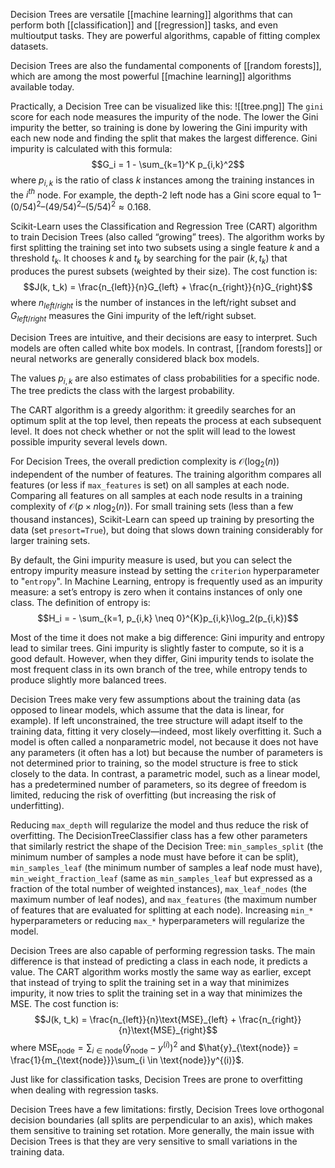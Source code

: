 Decision Trees are versatile [[machine learning]] algorithms that can perform both [[classification]] and [[regression]] tasks, and even multioutput tasks. They are powerful algorithms, capable of fitting complex datasets.

Decision Trees are also the fundamental components of [[random forests]], which are among the most powerful [[machine learning]] algorithms available today.

Practically, a Decision Tree can be visualized like this:
![[tree.png]]
The `gini` score for each node measures the impurity of the node. The lower the Gini impurity the better, so training is done by lowering the Gini impurity with each new node and finding the split that makes the largest difference. Gini impurity is calculated with this formula:
$$G_i = 1 - \sum_{k=1}^K p_{i,k}^2$$
where $p_{i,k}$ is the ratio of class $k$ instances among the training instances in the $i^{th}$ node.
For example, the depth-2 left node has a Gini score equal to $1 – (0/54)^2 – (49/54)^2 – (5/54)^2 ≈ 0.168$.

Scikit-Learn uses the Classification and Regression Tree (CART) algorithm to train Decision Trees (also called “growing” trees). The algorithm works by first splitting the training set into two subsets using a single feature $k$ and a threshold $t_k$. It chooses $k$ and $t_k$ by searching for the pair $(k, t_k)$ that produces the purest subsets (weighted by their size). The cost function is:
$$J(k, t_k) = \frac{n_{left}}{n}G_{left} + \frac{n_{right}}{n}G_{right}$$
where $n_{left/right}$ is the number of instances in the left/right subset and $G_{left/right}$ measures the Gini impurity of the left/right subset.

Decision Trees are intuitive, and their decisions are easy to interpret. Such models are often called white box models. In contrast, [[random forests]] or neural networks are generally considered black box models.

The values $p_{i,k}$ are also estimates of class probabilities for a specific node. The tree predicts the class with the largest probability.

The CART algorithm is a greedy algorithm: it greedily searches for an optimum split at the top level, then repeats the process at each subsequent level. It does not check whether or not the split will lead to the lowest possible impurity several levels down.

For Decision Trees, the overall prediction complexity is $\mathcal{O}(\log_2(n))$ independent of the number of features. The training algorithm compares all features (or less if `max_features` is set) on all samples at each node. Comparing all features on all samples at each node results in a training complexity of $\mathcal{O}(p × n \log_2(n))$. For small training sets (less than a few thousand instances), Scikit-Learn can speed up training by presorting the data (set `presort=True`), but doing that slows down training considerably for larger training sets.

By default, the Gini impurity measure is used, but you can select the entropy impurity measure instead by setting the `criterion` hyperparameter to "`entropy`".
In Machine Learning, entropy is frequently used as an impurity measure: a set’s entropy is zero when it contains instances of only one class. The definition of entropy is:
$$H_i = - \sum_{k=1, p_{i,k} \neq 0}^{K}p_{i,k}\log_2(p_{i,k})$$

Most of the time it does not make a big difference: Gini impurity and entropy lead to similar trees. Gini impurity is slightly faster to compute, so it is a good default. However, when they differ, Gini impurity tends to isolate the most frequent class in its own branch of the tree, while entropy tends to produce slightly more balanced trees.

Decision Trees make very few assumptions about the training data (as opposed to linear models, which assume that the data is linear, for example). If left unconstrained, the tree structure will adapt itself to the training data, fitting it very closely—indeed, most likely overfitting it. Such a model is often called a nonparametric model, not because it does not have any parameters (it often has a lot) but because the number of parameters is not determined prior to training, so the model structure is free to stick closely to the data. In contrast, a parametric model, such as a linear model, has a predetermined number of parameters, so its degree of freedom is limited, reducing the risk of overfitting (but increasing the risk of underfitting).

Reducing `max_depth` will regularize the model and thus reduce the risk of overfitting. The DecisionTreeClassifier class has a few other parameters that similarly restrict the shape of the Decision Tree: `min_samples_split` (the minimum number of samples a node must have before it can be split), `min_samples_leaf` (the minimum number of samples a leaf node must have), `min_weight_fraction_leaf` (same as `min_samples_leaf` but expressed as a fraction of the total number of weighted instances), `max_leaf_nodes` (the maximum number of leaf nodes), and `max_features` (the maximum number of features that are evaluated for splitting at each node). Increasing `min_*` hyperparameters or reducing `max_*` hyperparameters will regularize the model.

Decision Trees are also capable of performing regression tasks. The main difference is that instead of predicting a class in each node, it predicts a value. The CART algorithm works mostly the same way as earlier, except that instead of trying to split the training set in a way that minimizes impurity, it now tries to split the training set in a way that minimizes the MSE. The cost function is:
$$J(k, t_k) = \frac{n_{left}}{n}\text{MSE}_{left} + \frac{n_{right}}{n}\text{MSE}_{right}$$
where $\text{MSE}_{\text{node}} = \sum_{i\in \text{node}}(\hat{y}_{\text{node}} - y^{(i)})^2$ and $\hat{y}_{\text{node}} = \frac{1}{m_{\text{node}}}\sum_{i \in \text{node}}y^{(i)}$.

Just like for classification tasks, Decision Trees are prone to overfitting when dealing with regression tasks.

Decision Trees have a few limitations: firstly, Decision Trees love orthogonal decision boundaries (all splits are perpendicular to an axis), which makes them sensitive to training set rotation. More generally, the main issue with Decision Trees is that they are very sensitive to small variations in the training data.





